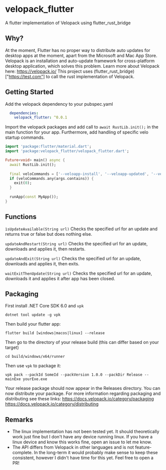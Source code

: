 # velopack_flutter

A flutter implementation of Velopack using flutter_rust_bridge

## Why?

At the moment, Flutter has no proper way to distribute auto updates for desktop apps at the moment, apart from the Microsoft and Mac App Store.
Velopack is an installation and auto-update framework for cross-platform desktop application, which solves this problem.
Learn more about Velopack here: https://velopack.io/
This project uses (flutter_rust_bridge)["https://test.com"] to call the rust implementation of Velopack.

## Getting Started

Add the velopack dependency to your pubspec.yaml

```yaml
  dependencies:
    velopack_flutter: ^0.0.1
```

Import the velopack packages and add call to ``await RustLib.init();`` in the main function for your app. Furthermore, add handling of specific velo startup commands.

```dart
import 'package:flutter/material.dart';
import 'package:velopack_flutter/velopack_flutter.dart';

Future<void> main() async {
  await RustLib.init();
  
  final veloCommands = ['--veloapp-install', '--veloapp-updated', '--veloapp-obsolete', '--veloapp-uninstall'];
  if (veloCommands.any(args.contains)) {
    exit(0);
  }
  
  runApp(const MyApp());
}
```

## Functions

``ìsUpdateAvailable(String url)``
Checks the specified url for an update and returns true or false but does nothing else.

``updateAndRestart(String url)``
Checks the specified url for an update, downloads and applies it, then restarts.

``updateAndExit(String url)``
Checks the specified url for an update, downloads and applies it, then exits.

``waitExitThenUpdate(String url)``
Checks the specified url for an update, downloads it and applies it after app has been closed.


## Packaging
First install .NET Core SDK 6.0 and ```vpk```

```shell
dotnet tool update -g vpk
```

Then build your flutter app:

```shell
flutter build [windows|macos|linux] --release
```

Then go to the directory of your release build (this can differ based on your target)

```shell
cd build/windows/x64/runner
```

Then use ``vpk`` to package it:

```shell
vpk pack --packId SomeId --packVersion 1.0.0 --packDir Release --mainExe yourExe.exe
```

Your release package should now appear in the Releases directory. You can now distribute your package.
For more information regarding packaging and distributing see these links:
https://docs.velopack.io/category/packaging
https://docs.velopack.io/category/distributing


## Remarks
- The linux implementation has not been tested yet. It should theoretically work just fine but I don't have any device running linux. If you have a linux device and know this works fine, open an issue to let me know.
- The API differs from Velopack in other languages and is not feature-complete. In the long-term it would probably make sense to keep these consistent, however I didn't have time for this yet. Feel free to open a PR!